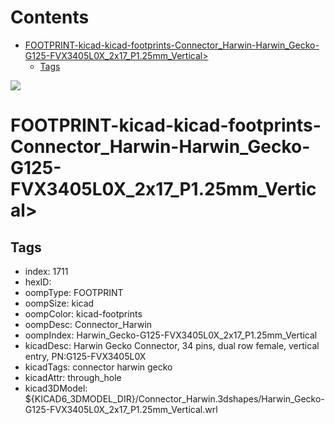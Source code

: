 



Contents
========

* [FOOTPRINT-kicad-kicad-footprints-Connector_Harwin-Harwin_Gecko-G125-FVX3405L0X_2x17_P1.25mm_Vertical>](#footprint-kicad-kicad-footprints-connector_harwin-harwin_gecko-g125-fvx3405l0x_2x17_p125mm_vertical)
	* [Tags](#tags)
  
![][im]
# FOOTPRINT-kicad-kicad-footprints-Connector_Harwin-Harwin_Gecko-G125-FVX3405L0X_2x17_P1.25mm_Vertical>

## Tags

- index: 1711
- hexID: 
- oompType: FOOTPRINT
- oompSize: kicad
- oompColor: kicad-footprints
- oompDesc: Connector_Harwin
- oompIndex: Harwin_Gecko-G125-FVX3405L0X_2x17_P1.25mm_Vertical
- kicadDesc: Harwin Gecko Connector, 34 pins, dual row female, vertical entry, PN:G125-FVX3405L0X
- kicadTags: connector harwin gecko
- kicadAttr: through_hole
- kicad3DModel: ${KICAD6_3DMODEL_DIR}/Connector_Harwin.3dshapes/Harwin_Gecko-G125-FVX3405L0X_2x17_P1.25mm_Vertical.wrl



[im]: image.png
